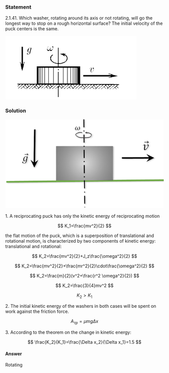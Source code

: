 ###  Statement

$2.1.41.$ Which washer, rotating around its axis or not rotating, will go the longest way to stop on a rough horizontal surface? The initial velocity of the puck centers is the same.

![ For problem $2.1.41$ |417x201, 42%](../../img/2.1.41/statement.png)

### Solution

![ Motion of a rotating puck |669x373, 59%](../../img/2.1.41/sol.png)

1\. A reciprocating puck has only the kinetic energy of reciprocating motion

$$
K_1=\frac{mv^2}{2}
$$

the flat motion of the puck, which is a superposition of translational and rotational motion, is characterized by two components of kinetic energy: translational and rotational:

$$
K_2=\frac{mv^2}{2}+J_z\frac{\omega^2}{2}
$$

$$
K_2=\frac{mv^2}{2}+\frac{mr^2}{2}\cdot\frac{\omega^2}{2}
$$

$$
K_2=\frac{m}{2}(v^2+\frac{r^2 \omega^2}{2})
$$

$$
K_2=\frac{3}{4}mv^2
$$

$$
K_2>K_1
$$

2\. The initial kinetic energy of the washers in both cases will be spent on work against the friction force.

$$
A_{тр} = \mu mg\Delta x
$$

3\. According to the theorem on the change in kinetic energy:

$$
\frac{K_2}{K_1}=\frac{\Delta x_2}{\Delta x_1}=1.5
$$

#### Answer

Rotating